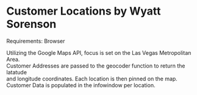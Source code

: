 # Customer Locations by Wyatt Sorenson

Requirements: Browser

Utilizing the Google Maps API, focus is set on the Las Vegas Metropolitan Area.  
Customer Addresses are passed to the geocoder function to return the latatude  
and longitude coordinates. Each location is then pinned on the map.   
Customer Data is populated in the infowindow per location.  